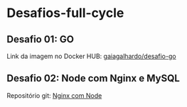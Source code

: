 #  Desafios-full-cycle

## Desafio 01: GO
 Link da imagem no Docker HUB: [gaiagalhardo/desafio-go](https://hub.docker.com/r/gaiagalhardo/desafio-go)

## Desafio 02: Node com Nginx e MySQL
Repositório git: [Nginx com Node](https://github.com/gaiagalhardo/desafios-full-cycle/tree/master/02-nginx-node-js)
